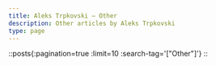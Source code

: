 ```yaml
---
title: Aleks Trpkovski — Other
description: Other articles by Aleks Trpkovski
type: page
---
```


::posts{:pagination=true :limit=10 :search-tag='["Other"]'}
::
